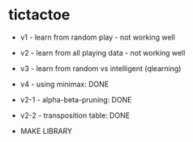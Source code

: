 # tictactoe

* v1 - learn from random play - not working well
* v2 - learn from all playing data - not working well
* v3 - learn from random vs intelligent (qlearning)
* v4 - using minimax: DONE
* v2-1 - alpha-beta-pruning: DONE
* v2-2 - transposition table: DONE

* MAKE LIBRARY
